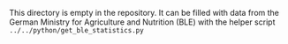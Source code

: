 <!--
SPDX-FileContributor: Carsten Lemmen <carsten.lemmen@hereon.de>
SPDX-FileCopyrightText: 2023 Helmholtz-Zentrum hereon GmbH
SPDX-License-Identifier: CC0-1.0
-->

This directory is empty in the repository. It can be filled with data
from the German Ministry for Agriculture and Nutrition (BLE) with the
helper script `../../python/get_ble_statistics.py`
